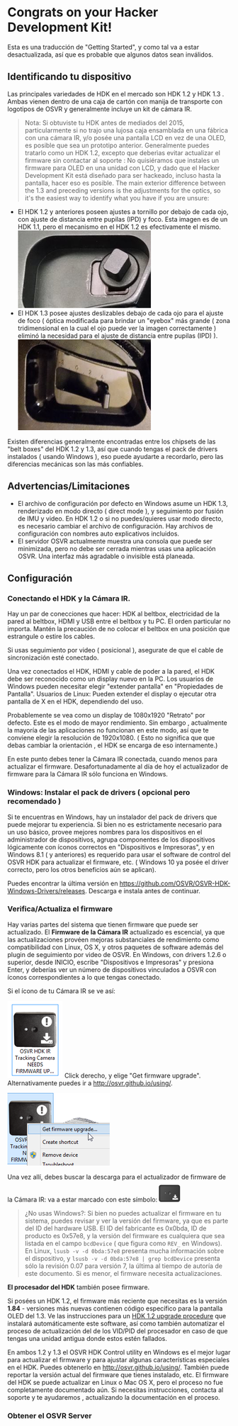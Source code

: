 # Congrats on your Hacker Development Kit!

Esta es una traducción de "Getting Started", y como tal va a estar desactualizada, así que es probable que algunos datos sean inválidos.

## Identificando tu dispositivo
Las principales variedades de HDK en el mercado son HDK 1.2 y HDK 1.3 . Ambas vienen dentro de una caja de cartón con manija de transporte con logotipos de OSVR y generalmente incluye un kit de cámara IR.

> Nota: Si obtuviste tu HDK antes de mediados del 2015, particularmente si no trajo una lujosa caja ensamblada en una fábrica con una cámara IR, y/o posée una pantalla LCD en vez de una OLED, es posible que sea un prototipo anterior. Generalmente puedes tratarlo como un HDK 1.2, excepto que deberìas evitar actualizar el firmware sin contactar al soporte : No quisiéramos que instales un firmware para OLED en una unidad con LCD, y dado que el Hacker Development Kit está diseñado para ser hackeado, incluso hasta la pantalla, hacer eso es posible.
The main exterior difference between the 1.3 and preceding versions is the adjustments for the optics, so it's the easiest way to identify what you have if you are unsure:

- El HDK 1.2 y anteriores poseen ajustes a tornillo por debajo de cada ojo, con ajuste de distancia entre pupilas (IPD) y foco. Esta imagen es de un HDK 1.1, pero el mecanismo en el HDK 1.2 es efectivamente el mismo. ![HDK pre-1.3 ajuste ocular](HDK11.jpg)
- El HDK 1.3 posee ajustes deslizables debajo de cada ojo para el ajuste de foco ( óptica modificada para brindar un "eyebox" más grande ( zona tridimensional en la cual el ojo puede ver la imagen correctamente ) eliminó la necesidad para el ajuste de distancia entre pupilas (IPD) ). ![HDK 1.3 ajuste deslizante](HDK13-ID.jpg)

Existen diferencias generalmente encontradas entre los chipsets de las "belt boxes" del HDK 1.2  y 1.3, así que cuando tengas el pack de drivers instalados ( usando Windows ), eso puede ayudarte a recordarlo, pero las diferencias mecánicas son las más confiables.

## Advertencias/Limitaciones
- El archivo de configuración por defecto en Windows asume un HDK 1.3, renderizado en modo directo ( direct mode ), y seguimiento por fusión de IMU y video. En HDK 1.2 o si no puedes/quieres usar modo directo, es necesario cambiar el archivo de configuración. Hay archivos de configuración con nombres auto explicativos incluidos.
- El servidor OSVR actualmente muestra una consola que puede ser minimizada, pero no debe ser cerrada mientras usas una aplicación OSVR. Una interfaz más agradable o invisible está planeada.

## Configuración

### Conectando el HDK y la Cámara IR.
Hay un par de conecciones que hacer: HDK al beltbox, electricidad de la pared al beltbox, HDMI y USB entre el beltbox y tu PC.
El orden particular no importa. Mantén la precaución de no colocar el beltbox en una posición que estrangule o estire los cables.

Si usas seguimiento por video ( posicional ), asegurate de que el cable de sincronización esté conectado.

Una vez conectados el HDK, HDMI y cable de poder a la pared, el HDK debe ser reconocido como un display nuevo en la PC. Los usuarios de Windows pueden necesitar elegir "extender pantalla" en "Propiedades de Pantalla".
Usuarios de Linux: Pueden extender el display o ejecutar otra pantalla de X en el HDK, dependiendo del uso.

Probablemente se vea como un display de 1080x1920 "Retrato" por defecto. Este es el modo de mayor rendimiento. Sin embargo , actualmente la mayoría de las aplicaciones no funcionan en este modo, así que te conviene elegir la resolución de 1920x1080. ( Esto no significa que que debas cambiar la orientación , el HDK se encarga de eso internamente.)

En este punto debes tener la Cámara IR conectada, cuando menos para actualizar el firmware. Desafortunadamente al día de hoy el actualizador de firmware para la Cámara IR sólo funciona en Windows.

### Windows: Instalar el pack de drivers ( opcional pero recomendado )
Si te encuentras en Windows, hay un instalador del pack de drivers que puede mejorar tu experiencia. Si bien no es estrictamente necesario para un uso básico, provee mejores nombres para los dispositivos en el administrador de dispositivos, agrupa componentes de los dispositivos lógicamente con íconos correctos en "Dispositivos e Impresoras", y en Windows 8.1 ( y anteriores) es requerido para usar el software de control del OSVR HDK para actualizar el firmware, etc. ( Windows 10 ya posée el driver correcto, pero los otros beneficios aún se aplican).

Puedes encontrar la última versión en <https://github.com/OSVR/OSVR-HDK-Windows-Drivers/releases>. Descarga e instala antes de continuar.

### Verifica/Actualiza el firmware

Hay varias partes del sistema que tienen firmware que puede ser actualizado.
El **Firmware de la Cámara IR** actualizado es escencial, ya que las actualizaciones provéen mejoras substanciales de rendimiento como compatibilidad con Linux, OS X, y otros paquetes de software además del plugin de seguimiento por video de OSVR. En Windows, con drivers 1.2.6 o superior, desde INICIO, escribe "Dispositivos e Impresoras" y presiona Enter, y deberías ver un número de dispositivos vinculados a OSVR con íconos correspondientes a lo que tengas conectado.

Si el ícono de tu Cámara IR se ve así:

![IR camara necesita actualizar](camera-needs-upgrade.png)
Click derecho, y elige "Get firmware upgrade". Alternativamente puedes ir a <http://osvr.github.io/using/>.

![IR menu contextual camara](camera-context-menu.png)

Una vez allí, debes buscar la descarga para el actualizador de firmware de la Cámara IR: va a estar marcado con este símbolo:
![IR camara simbolo actualizar](ircamera-updater.png)

> ¿No usas Windows?: Si bien no puedes actualizar el firmware en tu sistema, puedes revisar y ver la versión del firmware, ya que es parte del ID del hardware USB. El ID del fabricante es 0x0bda, ID de producto es 0x57e8, y la versión del firmware es cualquiera que sea listada en el campo `bcdDevice` ( que figura como `REV_` en Windows).
> En Linux, `lsusb -v -d 0bda:57e8` presenta mucha información sobre el dispositivo, y `lsusb -v -d 0bda:57e8 | grep bcdDevice` presenta sólo la revisión 0.07 para versión 7, la última al tiempo de autoría de este documento. Si es menor, el firmware necesita actualizaciones.

**El procesador del HDK** también posee firmware.

Si posées un HDK 1.2, el firmware más reciente que necesitas es la versión **1.84** - versiones más nuevas contienen código específico para la pantalla OLED del 1.3. Ve las instrucciones para un [HDK 1.2 upgrade procedure](HDK-1.2-Firmware-Update.md) que instalará automáticamente este software, así como también automatizar el proceso de actualización del de los VID/PID del procesador en caso de que tengas una unidad antigua donde estos estén fallados.

En ambos 1.2 y 1.3 el OSVR HDK Control utility en Windows es el mejor lugar para actualizar el firmware y para ajustar algunas características especiales en el HDK. Puedes obtenerlo en <http://osvr.github.io/using/>. También puede reportar la versión actual del firmware que tienes instalado, etc.
El firmware del HDK se puede actualizar en Linux o Mac OS X, pero el proceso no fue completamente documentado aún. Si necesitas instrucciones, contacta al soporte y te ayudaremos , actualizando la documentación en el proceso.

### Obtener el OSVR Server
